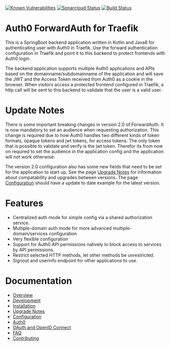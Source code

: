 [![Known Vulnerabilities](https://snyk.io/test/github/dniel/traefik-forward-auth0/badge.svg)](https://snyk.io/test/github/dniel/traefik-forward-auth0)
[![Sonarcloud Status](https://sonarcloud.io/api/project_badges/measure?project=dniel_traefik-forward-auth0&metric=alert_status)](https://sonarcloud.io/dashboard?id=dniel_traefik-forward-auth0)
[![Build Status](https://travis-ci.com/dniel/traefik-forward-auth0.svg?branch=master)](https://travis-ci.com/dniel/traefik-forward-auth0)


# Auth0 ForwardAuth for Traefik
This is a SpringBoot backend application written in Kotlin and Java8 for authenticating user with Auth0 in Traefik.
Use the forward authentication configuration in Traefik and point it to this backend to protect frontends with Auth0 login.

The backend application supports multiple Auth0 applications and APIs based on the domainname/subdomainname of the
application and will save the JWT and the Access Token received from Auth0 as a cookie in the browser. When visitors 
access a protected frontend configured in Traefik, a http call will be sent to this backend to validate that the user is
a valid user.

# Update Notes
There is some important breaking changes in version 2.0 of ForwardAuth. 
It is now mandatory to set an audience when requesting authorization. This change is required due to 
how Auth0 handles two different kinds of token formats, opaque tokens and jwt tokens, for access tokens.
The only token that is possible to validate and verify is the jwt token. Therefor its from now on 
required to set the audience in the application config and the application will not work otherwise.  

The version 2.0 configuration also has some new fields that need to be set for the application to start up.
See the page [Upgrade Notes](/docs/upgrade-notes.md) for information about compatability and upgrades between versions.
The page [Configuration](/docs/configuration.md)  should have a update to date example for the latest version.

# Features
- Centralized auth mode for simple config via a shared authorization service.
- Multiple-domain auth mode for more advanced multiple-domain/services configuration
- Very flexible configuration
- Support for Auth0 API permissions natively to block access to services by API permissions.
- Restrict selected HTTP methods, let other methods be unrestricted.
- Signout and userinfo endpoint for other applications to use.

# Documentation
- [Overview](/docs/overview.md)
- [Development](/docs/development.md)
- [Installation](/docs/installation.md)
- [Upgrade Notes](/docs/upgrade-notes.md)
- [Configuration](/docs/configuration.md)
- [Auth0](/docs/auth0.md)
- [OAuth and OpenID Connect](/docs/oauth-oidc.md)
- [FAQ](/docs/faq.md)
- [Contributing](/docs/contributing.md)
